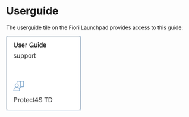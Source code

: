 # Userguide

The userguide tile on the Fiori Launchpad provides access to this guide:

![](<../.gitbook/assets/image (29).png>)
